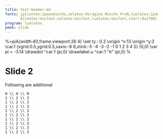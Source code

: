 ```yaml
---
title: test-beamer.md
fonts: jp{contex:ipaexmincho,xelatex:Hiragino Mincho ProN,lualatex:ipaexmincho}
       A{contex:Unifont,xelatex:Unifont,lualatex:Unifont,start:0x2700}
program: lualatex
peek: slide
---
```

%=piA{width:40,frame,viewport:26 4}
\set ty : 0.2
\origin ^x:13
\origin ^y:2
\car.1 {xgrid:0.5,ygrid:0.5,xaxis:-6 6,xtick:-5 -4 -3 -2 -1 0 1 2 3 4 5} (0,0)
\var pi = -3.14
\drawdot ^car:1 (pi,0)
\drawlabel.u ^car:1 "&pi;" (pi,0)
%


# Slide 2

Following are additional 

```tab{frame,rules:all}                
H \\ H \\ H
1 \\ 2 \\ 3
1 \\ 2 \\ 3
1 \\ 2 \\ 3
1 \\ 2 \\ 3
1 \\ 2 \\ 3
1 \\ 2 \\ 3
1 \\ 2 \\ 3
1 \\ 2 \\ 3
1 \\ 2 \\ 3
```


